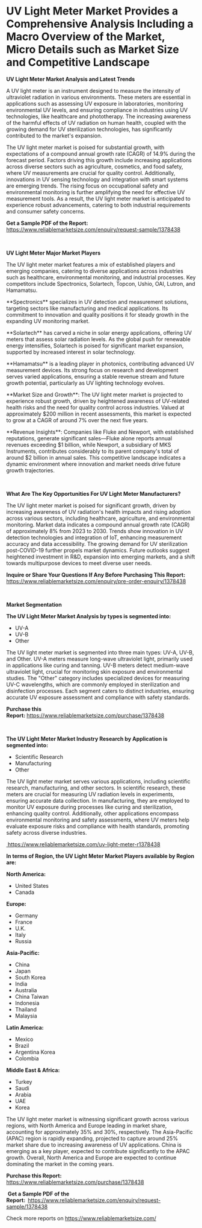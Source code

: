 <p><h1>UV Light Meter Market Provides a Comprehensive Analysis Including a Macro Overview of the Market, Micro Details such as Market Size and Competitive Landscape</h1></p><p><strong>UV Light Meter Market Analysis and Latest Trends</strong></p>
<p><p>A UV light meter is an instrument designed to measure the intensity of ultraviolet radiation in various environments. These meters are essential in applications such as assessing UV exposure in laboratories, monitoring environmental UV levels, and ensuring compliance in industries using UV technologies, like healthcare and phototherapy. The increasing awareness of the harmful effects of UV radiation on human health, coupled with the growing demand for UV sterilization technologies, has significantly contributed to the market's expansion.</p><p>The UV light meter market is poised for substantial growth, with expectations of a compound annual growth rate (CAGR) of 14.9% during the forecast period. Factors driving this growth include increasing applications across diverse sectors such as agriculture, cosmetics, and food safety, where UV measurements are crucial for quality control. Additionally, innovations in UV sensing technology and integration with smart systems are emerging trends. The rising focus on occupational safety and environmental monitoring is further amplifying the need for effective UV measurement tools. As a result, the UV light meter market is anticipated to experience robust advancements, catering to both industrial requirements and consumer safety concerns.</p></p>
<p><strong>Get a Sample PDF of the Report:&nbsp;</strong> <a href="https://www.reliablemarketsize.com/enquiry/request-sample/1378438?utm_campaign=1939&utm_medium=2&utm_source=Github&utm_content=ia&utm_term=16022025&utm_id=uv-light-meter">https://www.reliablemarketsize.com/enquiry/request-sample/1378438</a></p>
<p>&nbsp;</p>
<p><strong>UV Light Meter Major Market Players</strong></p>
<p><p>The UV light meter market features a mix of established players and emerging companies, catering to diverse applications across industries such as healthcare, environmental monitoring, and industrial processes. Key competitors include Spectronics, Solartech, Topcon, Ushio, OAI, Lutron, and Hamamatsu.</p><p>**Spectronics** specializes in UV detection and measurement solutions, targeting sectors like manufacturing and medical applications. Its commitment to innovation and quality positions it for steady growth in the expanding UV monitoring market.</p><p>**Solartech** has carved a niche in solar energy applications, offering UV meters that assess solar radiation levels. As the global push for renewable energy intensifies, Solartech is poised for significant market expansion, supported by increased interest in solar technology.</p><p>**Hamamatsu** is a leading player in photonics, contributing advanced UV measurement devices. Its strong focus on research and development serves varied applications, ensuring a stable revenue stream and future growth potential, particularly as UV lighting technology evolves.</p><p>**Market Size and Growth**: The UV light meter market is projected to experience robust growth, driven by heightened awareness of UV-related health risks and the need for quality control across industries. Valued at approximately $200 million in recent assessments, this market is expected to grow at a CAGR of around 7% over the next five years.</p><p>**Revenue Insights**: Companies like Fluke and Newport, with established reputations, generate significant sales—Fluke alone reports annual revenues exceeding $1 billion, while Newport, a subsidiary of MKS Instruments, contributes considerably to its parent company's total of around $2 billion in annual sales. This competitive landscape indicates a dynamic environment where innovation and market needs drive future growth trajectories.</p></p>
<p>&nbsp;</p>
<p><strong>What Are The Key Opportunities For UV Light Meter Manufacturers?</strong></p>
<p><p>The UV light meter market is poised for significant growth, driven by increasing awareness of UV radiation's health impacts and rising adoption across various sectors, including healthcare, agriculture, and environmental monitoring. Market data indicates a compound annual growth rate (CAGR) of approximately 8% from 2023 to 2030. Trends show innovation in UV detection technologies and integration of IoT, enhancing measurement accuracy and data accessibility. The growing demand for UV sterilization post-COVID-19 further propels market dynamics. Future outlooks suggest heightened investment in R&D, expansion into emerging markets, and a shift towards multipurpose devices to meet diverse user needs.</p></p>
<p><strong>Inquire or Share Your Questions If Any Before Purchasing This Report:</strong> <a href="https://www.reliablemarketsize.com/enquiry/pre-order-enquiry/1378438?utm_campaign=1939&utm_medium=2&utm_source=Github&utm_content=ia&utm_term=16022025&utm_id=uv-light-meter">https://www.reliablemarketsize.com/enquiry/pre-order-enquiry/1378438</a></p>
<p>&nbsp;</p>
<p><strong>Market Segmentation</strong></p>
<p><strong>The UV Light Meter Market Analysis by types is segmented into:</strong></p>
<p><ul><li>UV-A</li><li>UV-B</li><li>Other</li></ul></p>
<p><p>The UV light meter market is segmented into three main types: UV-A, UV-B, and Other. UV-A meters measure long-wave ultraviolet light, primarily used in applications like curing and tanning. UV-B meters detect medium-wave ultraviolet light, crucial for monitoring skin exposure and environmental studies. The "Other" category includes specialized devices for measuring UV-C wavelengths, which are commonly employed in sterilization and disinfection processes. Each segment caters to distinct industries, ensuring accurate UV exposure assessment and compliance with safety standards.</p></p>
<p><strong>Purchase this Report:&nbsp;</strong><a href="https://www.reliablemarketsize.com/purchase/1378438?utm_campaign=1939&utm_medium=2&utm_source=Github&utm_content=ia&utm_term=16022025&utm_id=uv-light-meter">https://www.reliablemarketsize.com/purchase/1378438</a></p>
<p>&nbsp;</p>
<p><strong>The UV Light Meter Market Industry Research by Application is segmented into:</strong></p>
<p><ul><li>Scientific Research</li><li>Manufacturing</li><li>Other</li></ul></p>
<p><p>The UV light meter market serves various applications, including scientific research, manufacturing, and other sectors. In scientific research, these meters are crucial for measuring UV radiation levels in experiments, ensuring accurate data collection. In manufacturing, they are employed to monitor UV exposure during processes like curing and sterilization, enhancing quality control. Additionally, other applications encompass environmental monitoring and safety assessments, where UV meters help evaluate exposure risks and compliance with health standards, promoting safety across diverse industries.</p></p>
<p><a href="https://www.reliablemarketsize.com/uv-light-meter-r1378438?utm_campaign=1939&utm_medium=2&utm_source=Github&utm_content=ia&utm_term=16022025&utm_id=uv-light-meter">&nbsp;https://www.reliablemarketsize.com/uv-light-meter-r1378438</a></p>
<p><strong>In terms of Region, the UV Light Meter Market Players available by Region are:</strong></p>
<p>
    <p> <strong> North America: </strong>
        <ul>
            <li>United States</li>
            <li>Canada</li>
        </ul>
        </p> 
    <p> <strong> Europe: </strong>
        <ul>
            <li>Germany</li>
            <li>France</li>
            <li>U.K.</li>
            <li>Italy</li>
            <li>Russia</li>
        </ul>
        </p> 
    <p> <strong> Asia-Pacific: </strong>
        <ul>
            <li>China</li>
            <li>Japan</li>
            <li>South Korea</li>
            <li>India</li>
            <li>Australia</li>
            <li>China Taiwan</li>
            <li>Indonesia</li>
            <li>Thailand</li>
            <li>Malaysia</li>
        </ul>
        </p> 
    <p> <strong> Latin America: </strong>
        <ul>
            <li>Mexico</li>
            <li>Brazil</li>
            <li>Argentina Korea</li>
            <li>Colombia</li>
        </ul>
        </p> 
    <p> <strong> Middle East & Africa: </strong>
        <ul>
            <li>Turkey</li>
            <li>Saudi</li>
            <li>Arabia</li>
            <li>UAE</li>
            <li>Korea</li>
        </ul>
    </p>
    </p>
<p><p>The UV light meter market is witnessing significant growth across various regions, with North America and Europe leading in market share, accounting for approximately 35% and 30%, respectively. The Asia-Pacific (APAC) region is rapidly expanding, projected to capture around 25% market share due to increasing awareness of UV applications. China is emerging as a key player, expected to contribute significantly to the APAC growth. Overall, North America and Europe are expected to continue dominating the market in the coming years.</p></p>
<p><strong>Purchase this Report: </strong><a href="https://www.reliablemarketsize.com/purchase/1378438?utm_campaign=1939&utm_medium=2&utm_source=Github&utm_content=ia&utm_term=16022025&utm_id=uv-light-meter">https://www.reliablemarketsize.com/purchase/1378438</a></p>
<p>&nbsp;<strong>Get a Sample PDF of the Report:&nbsp;&nbsp;</strong><a href="https://www.reliablemarketsize.com/enquiry/request-sample/1378438?utm_campaign=1939&utm_medium=2&utm_source=Github&utm_content=ia&utm_term=16022025&utm_id=uv-light-meter">https://www.reliablemarketsize.com/enquiry/request-sample/1378438</a></p>
<p><strong></strong></p>
<p>Check more reports on <a href="https://www.reliablemarketsize.com/?utm_campaign=1939&utm_medium=2&utm_source=Github&utm_content=ia&utm_term=16022025&utm_id=uv-light-meter">https://www.reliablemarketsize.com/</a></p>